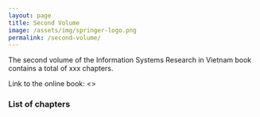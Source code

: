 ```yaml
---
layout: page
title: Second Volume
image: /assets/img/springer-logo.png
permalink: /second-volume/
---
```


The second volume of the Information Systems Research in Vietnam book contains a total of xxx chapters.

Link to the online book: <>

### List of chapters
